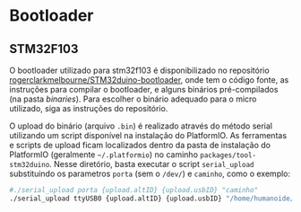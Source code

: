 # Bootloader

## STM32F103

O bootloader utilizado para stm32f103 é disponibilizado no repositório [rogerclarkmelbourne/STM32duino-bootloader](https://github.com/rogerclarkmelbourne/STM32duino-bootloader), onde tem o código fonte, as instruções para compilar o bootloader, e alguns binários pré-compilados (na pasta *binaries*). Para escolher o binário adequado para o micro utilizado, siga as instruções do repositório.

O upload do binário (arquivo `.bin`) é realizado através do método serial utilizando um script disponível na instalação do PlatformIO. As ferramentas e scripts de upload ficam localizados dentro da pasta de instalação do PlatformIO (geralmente `~/.platformio`) no caminho `packages/tool-stm32duino`. Nesse diretório, basta executar o script `serial_upload` substituindo os parametros `porta` (sem o `/dev/`) e `caminho`, como o exemplo:

```sh
#./serial_upload porta {upload.altID} {upload.usbID} "caminho"
./serial_upload ttyUSB0 {upload.altID} {upload.usbID} "/home/humanoide/Documents/Hardware/generic_boot20_pc13.bin"
```
